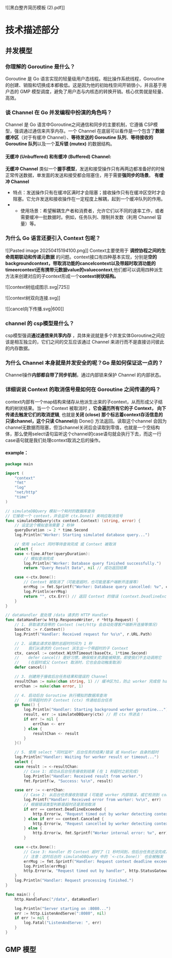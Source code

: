 ![[黑白整齐简历模板 (2).pdf]]


# 技术描述部分
## 并发模型
###  你理解的 Goroutine 是什么？
Goroutine 是 Go 语言实现的轻量级用户态线程。相比操作系统线程，Goroutine 的创建、销毁和切换成本都极低。这是因为他的初始栈空间开销很小，并且基于用户态的 GMP 模型调度，避免了用户态与内核态的转换开销。核心优势就是轻量、高效。
### 谈 Channel 在 Go 并发编程中扮演的角色吗？
Channel 是 Go 语言中Goroutine之间通信和同步的主要机制，它遵循 CSP模型，强调通过通信来共享内存。一个 Channel 在底层可以看作是一个包含了**数据缓冲区**（对于有缓冲 Channel）、**等待发送的 Goroutine 队列**、**等待接收的 Goroutine 队列**以及一个**互斥锁 (mutex)** 的数据结构。
#### **无缓冲 (Unbuffered) 和有缓冲 (Buffered) Channel**:
**无缓冲 Channel** 类似一个**握手模型**，发送和接受操作只有再两边都准备好的时候正常传送数据，单发面的发送和接受都会阻塞住，用于需要**强同步的场景**。
**有缓冲 Channel** 
- 特点：发送操作只有在缓冲区满时才会阻塞；接收操作只有在缓冲区空时才会阻塞。它允许发送和接收操作在一定程度上解耦，起到一个缓冲队列的作用。
- - 使用场景：希望解耦生产者和消费者，允许它们以不同的速率工作，或者需要缓冲一批数据时。例如，任务队列、限制并发数（利用 Channel 容量）等。
### 为什么 Go 语言还要引入 Context 包呢？
![[Pasted image 20250415194100.png]]
Context主要使用于 **调控协程之间的生命周期联动和传递元数据** 的问题。context接口有四种基本实现，分别是**空的backgroundcontext，带取消功能的cancelcontext以及带超时取消功能的timeercontext还有携带元数据value的valuecontext**,他们都可以调用四种派生方法来创建对应的子context形成一个**context树状结构。**

![[context树组成图示.svg|725]]

![[context树双向连接.svg]]

![[cancel向下传播.svg|600]]
### channel 的 csp模型是什么？
csp模型强调**通过通信来共享内存** ，具体来说就是多个并发实体Goroutine之间应该是相互独立的，它们之间的交互应该通过 Channel 来进行而不是直接访问彼此的内存数据。

### 为什么 Channel 本身就是并发安全的呢？Go 是如何保证这一点的？
Channel操作**内部都自带了同步机制**，通过内部锁来保护 Channel 的内部状态。

### 详细说说 Context 的取消信号是如何在 Goroutine 之间传递的吗？
context内部有一个map结构来储存从他派生出来的子context，从而形成父子结构的树状结果。当一个 Context 被取消时 ，**它会遍历所有它的子 Context， 向下传递去触发它们的取消逻辑**, 也就是**关闭 (close) 那个标志着context存活信息的只读channel，这个只读 Channel**由 Done() 方法返回。读取这个channel 会因为channel无数据而阻塞，但当channel关闭后会读取到零值，也就是一个空结构体，那么使用select语句监听这个channel的case语句就会执行下去，而这一行case语句就是我们处理context取消之后的操作。

#### example：
``` Go
package main

import (
	"context"
	"fmt"
	"log"
	"net/http"
	"time"
)

// simulateDBQuery 模拟一个耗时的数据库查询
// 它接收一个 context，并会监听 ctx.Done() 来响应取消信号
func simulateDBQuery(ctx context.Context) (string, error) {
	// 设定这个模拟查询需要 2 秒钟
	queryDuration := 2 * time.Second
	log.Println("Worker: Starting simulated database query...")

	// 使用 select 同时等待查询完成 或 Context 被取消
	select {
	case <-time.After(queryDuration):
		// 模拟查询完成
		log.Println("Worker: Database query finished successfully.")
		return "Query Result Data", nil // 成功返回结果

	case <-ctx.Done():
		// Context 被取消了（可能是超时，也可能是客户端断开连接等）
		errMsg := fmt.Sprintf("Worker: Database query cancelled: %v", ctx.Err())
		log.Println(errMsg)
		return "", ctx.Err() // 返回 Context 的错误 (context.DeadlineExceeded 或 context.Canceled)
	}
}

// dataHandler 是处理 /data 请求的 HTTP Handler
func dataHandler(w http.ResponseWriter, r *http.Request) {
	// 1. 获取请求自带的 Context (net/http 会自动处理客户端断开连接等情况)
	baseCtx := r.Context()
	log.Printf("Handler: Received request for %s\n", r.URL.Path)

	// 2. 设置此请求处理的总超时时间为 1 秒
	//    我们从请求的 Context 派生出一个带超时的子 Context
	ctx, cancel := context.WithTimeout(baseCtx, 1*time.Second)
	//    defer cancel() 是好习惯，确保相关资源能被释放，即使我们不主动调用它
	//    (在超时或父 Context 取消时，它也会自动触发取消)
	defer cancel()

	// 3. 创建用于接收后台任务结果和错误的 Channel
	resultChan := make(chan string, 1) // 缓冲区为1，防止 worker 完成但 handler 已超时退出导致阻塞
	errChan := make(chan error, 1)

	// 4. 启动后台 Goroutine 执行模拟的数据库查询
	//    将带超时的子 Context (ctx) 传递给后台任务
	go func() {
		log.Println("Handler: Starting background worker goroutine...")
		result, err := simulateDBQuery(ctx) // 把 ctx 传进去！
		if err != nil {
			errChan <- err
		} else {
			resultChan <- result
		}
	}()

	// 5. 使用 select "同时监听" 后台任务的结果/错误 或 Handler 自身的超时
	log.Println("Handler: Waiting for worker result or timeout...")
	select {
	case result := <-resultChan:
		// Case 1: 成功从后台任务接收到结果 (在 1 秒超时之前完成)
		log.Println("Handler: Received result from worker.")
		fmt.Fprintf(w, "Success: %s\n", result)

	case err := <-errChan:
		// Case 2: 从后台任务接收到错误 (可能是 worker 内部错误，或它检测到 context 取消)
		log.Printf("Handler: Received error from worker: %v\n", err)
		// 根据错误类型判断是超时还是其他取消
		if err == context.DeadlineExceeded {
			http.Error(w, "Request timed out by worker detecting context deadline", http.StatusGatewayTimeout)
		} else if err == context.Canceled {
			http.Error(w, "Request cancelled by worker detecting context cancellation", http.StatusInternalServerError) // 或其他合适的状态码
		} else {
			http.Error(w, fmt.Sprintf("Worker internal error: %v", err), http.StatusInternalServerError)
		}

	case <-ctx.Done():
		// Case 3: Handler 的 Context 超时了 (1 秒时间到，但后台任务还没完成)
		// 注意：这时后台的 simulateDBQuery 中的 `<-ctx.Done()` 也会被触发
		errMsg := fmt.Sprintf("Handler: Request context deadline exceeded: %v", ctx.Err())
		log.Println(errMsg)
		http.Error(w, "Request timed out by handler", http.StatusGatewayTimeout) // 504 Gateway Timeout
	}
	log.Println("Handler: Request processing finished.")
}

func main() {
	http.HandleFunc("/data", dataHandler)

	log.Println("Server starting on :8080...")
	err := http.ListenAndServe(":8080", nil)
	if err != nil {
		log.Fatal("ListenAndServe: ", err)
	}
}
```

## GMP 模型


